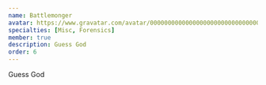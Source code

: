 ```yaml
---
name: Battlemonger
avatar: https://www.gravatar.com/avatar/00000000000000000000000000000007?d=identicon&s=256
specialties: [Misc, Forensics]
member: true
description: Guess God
order: 6
---
```


Guess God
